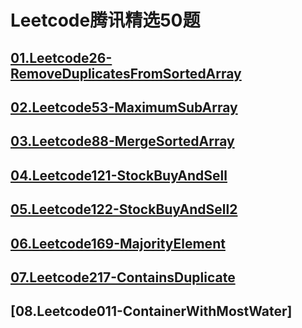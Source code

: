 # Leetcode腾讯精选50题

## [01.Leetcode26-RemoveDuplicatesFromSortedArray](<https://github.com/liubincodelife/Leetcode_Tencent_Top50/tree/master/Leetcode26_RemoveDuplicatesFromSortedArray>)

## [02.Leetcode53-MaximumSubArray](<https://github.com/liubincodelife/Leetcode_Tencent_Top50/tree/master/Leetcode53_MaximumSubarray>)

## [03.Leetcode88-MergeSortedArray](<https://github.com/liubincodelife/Leetcode_Tencent_Top50/tree/master/Leetcode88_MergeSortedArray>)

## [04.Leetcode121-StockBuyAndSell](<https://github.com/liubincodelife/Leetcode_Tencent_Top50/tree/master/Leetcode121_StockBuyAndSell>)

## [05.Leetcode122-StockBuyAndSell2](<https://github.com/liubincodelife/Leetcode_Tencent_Top50/tree/master/Leetcode122_StockBuyAndSell2>)

## [06.Leetcode169-MajorityElement](<https://github.com/liubincodelife/Leetcode_Tencent_Top50/tree/master/Leetcode169_MajorityElement>)

## [07.Leetcode217-ContainsDuplicate](<https://github.com/liubincodelife/Leetcode_Tencent_Top50/tree/master/Leetcode217_ContainsDuplicateElement>)

## [08.Leetcode011-ContainerWithMostWater]

